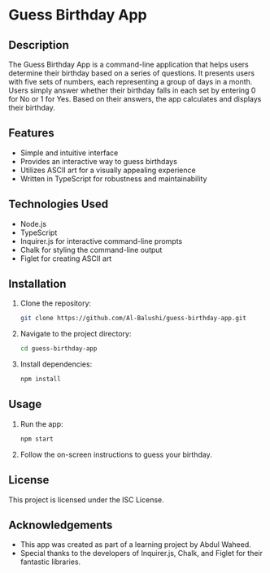 # Guess Birthday App

## Description
The Guess Birthday App is a command-line application that helps users determine their birthday based on a series of questions. It presents users with five sets of numbers, each representing a group of days in a month. Users simply answer whether their birthday falls in each set by entering 0 for No or 1 for Yes. Based on their answers, the app calculates and displays their birthday.

## Features
- Simple and intuitive interface
- Provides an interactive way to guess birthdays
- Utilizes ASCII art for a visually appealing experience
- Written in TypeScript for robustness and maintainability

## Technologies Used
- Node.js
- TypeScript
- Inquirer.js for interactive command-line prompts
- Chalk for styling the command-line output
- Figlet for creating ASCII art

## Installation
1. Clone the repository:
   ```sh
   git clone https://github.com/Al-Balushi/guess-birthday-app.git
   ```
2. Navigate to the project directory:
   ```sh
   cd guess-birthday-app
   ```
3. Install dependencies:
   ```sh
   npm install
   ```

## Usage
1. Run the app:
   ```sh
   npm start
   ```
2. Follow the on-screen instructions to guess your birthday.

## License
This project is licensed under the ISC License.

## Acknowledgements
- This app was created as part of a learning project by Abdul Waheed.
- Special thanks to the developers of Inquirer.js, Chalk, and Figlet for their fantastic libraries.

